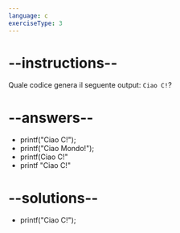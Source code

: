 ```yaml
---
language: c
exerciseType: 3
---
```


# --instructions--

Quale codice genera il seguente output: `Ciao C!`?

# --answers--

- printf("Ciao C!");
- printf("Ciao Mondo!");
- printf(Ciao C!"
- printf "Ciao C!"

# --solutions--

- printf("Ciao C!");
